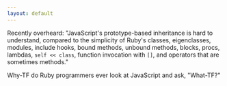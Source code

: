 ```yaml
---
layout: default
---
```


Recently overheard: "JavaScript's prototype-based inheritance is hard to understand, compared to the simplicity of Ruby's classes, eigenclasses, modules, include hooks, bound methods, unbound methods, blocks, procs, lambdas, `self << class`, function invocation with `[]`, and operators that are sometimes methods."

Why-TF do Ruby programmers ever look at JavaScript and ask, "What-TF?"